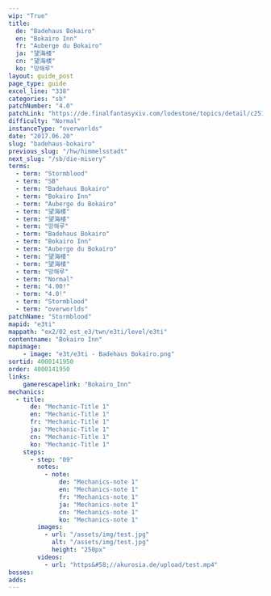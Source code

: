 ```yaml
---
wip: "True"
title:
  de: "Badehaus Bokairo"
  en: "Bokairo Inn"
  fr: "Auberge du Bokairo"
  ja: "望海楼"
  cn: "望海楼"
  ko: "망해루"
layout: guide_post
page_type: guide
excel_line: "338"
categories: "sb"
patchNumber: "4.0"
patchLink: "https://de.finalfantasyxiv.com/lodestone/topics/detail/c2519c232d02fc2394c3830faa364611cd4e610c"
difficulty: "Normal"
instanceType: "overworlds"
date: "2017.06.20"
slug: "badehaus-bokairo"
previous_slug: "/hw/himmelsstadt"
next_slug: "/sb/die-misery"
terms:
  - term: "Stormblood"
  - term: "SB"
  - term: "Badehaus Bokairo"
  - term: "Bokairo Inn"
  - term: "Auberge du Bokairo"
  - term: "望海楼"
  - term: "望海楼"
  - term: "망해루"
  - term: "Badehaus Bokairo"
  - term: "Bokairo Inn"
  - term: "Auberge du Bokairo"
  - term: "望海楼"
  - term: "望海楼"
  - term: "망해루"
  - term: "Normal"
  - term: "4.00!"
  - term: "4.0!"
  - term: "Stormblood"
  - term: "overworlds"
patchName: "Stormblood"
mapid: "e3ti"
mappath: "ex2/02_est_e3/twn/e3ti/level/e3ti"
contentname: "Bokairo Inn"
mapimage:
    - image: "e3t/e3ti - Badehaus Bokairo.png"
sortid: 4000141950
order: 4000141950
links:
    gamerescapelink: "Bokairo_Inn"
mechanics:
  - title:
      de: "Mechanic-Title 1"
      en: "Mechanic-Title 1"
      fr: "Mechanic-Title 1"
      ja: "Mechanic-Title 1"
      cn: "Mechanic-Title 1"
      ko: "Mechanic-Title 1"
    steps:
      - step: "09"
        notes:
          - note:
              de: "Mechanics-note 1"
              en: "Mechanics-note 1"
              fr: "Mechanics-note 1"
              ja: "Mechanics-note 1"
              cn: "Mechanics-note 1"
              ko: "Mechanics-note 1"
        images:
          - url: "/assets/img/test.jpg"
            alt: "/assets/img/test.jpg"
            height: "250px"
        videos:
          - url: "https&#58;//akurosia.de/upload/test.mp4"
bosses:
adds:
---
```

